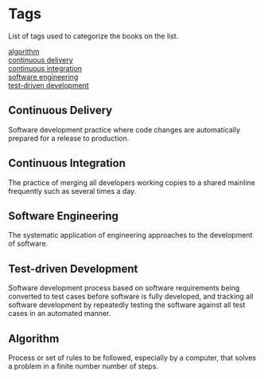 # Tags

List of tags used to categorize the books on the list.

[algorithm](#algorithm)  
[continuous delivery](#continuous-delivery)  
[continuous integration](#continuous-integration)  
[software engineering](#software-engineering)  
[test-driven development](#test-driven-development)  

## Continuous Delivery

Software development practice where code changes are automatically prepared for a release to production.

## Continuous Integration

The practice of merging all developers working copies to a shared mainline frequently such as several times a day.

## Software Engineering

The systematic application of engineering approaches to the development of software.

## Test-driven Development

Software development process based on software requirements being converted to test cases before software is fully developed, and tracking all software development by repeatedly testing the software against all test cases in an automated manner.

## Algorithm

Process or set of rules to be followed, especially by a computer, that solves a problem in a finite number number of steps.

